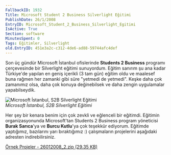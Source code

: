 ```yaml
---
FallbackID: 1932
Title: Microsoft Student 2 Business Silverlight Eğitimi
PublishDate: 26/1/2008
EntryID: Microsoft_Student_2_Business_Silverlight_Egitimi
IsActive: True
Section: software
MinutesSpent: 0
Tags: Eğitimler, Silverlight
old.EntryID: 451e3a2c-c312-4de6-ad88-59744afc4def
---
```

Son üç gündür Microsoft İstanbul ofislerinde **Students 2 Business**
programı çerçevesinde bir Silverlight eğitimi sunuyordum. Eğitim sanırım
şu ana kadar Türkiye'de yapılan en geniş içerikli (3 tam gün) eğitim
oldu ve maalesef buna rağmen her zamanki gibi süre "yetmedi de yetmedi".
Keşke daha çok zamanımız olsa, daha çok konuya değinebilsek ve daha
zengin uygulamalar yapabilseydik.

![Microsoft İstanbul, S2B Silverlight
Eğitimi](http://cdn.daron.yondem.com/assets/1932/26012008_1.jpg)\
*Microsoft İstanbul, S2B Silverlight Eğitimi*

Her şey bir kenara benim için çok zevkli ve eğlenceli bir eğitimdi.
Eğitimin organizasyonunda Microsoft'tan Students 2 Business program
yöneticisi **Burak Sarıca**'ya ve **Burcu Kutlu**'ya çok teşekkür
ediyorum. Eğitimde yaptığımız, bazılarını yarı bıraktığımız :)
çalışmaların projelerini aşağıdaki adresten indirebilirsiniz.

[Örnek Projeler - 26012008\_2.zip (29.35
KB)](http://cdn.daron.yondem.com/assets/1932/26012008_2.zip)


